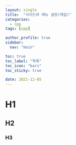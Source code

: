 ```yaml
---
layout: single
title:  "사이드바 메뉴 설정(재업)"
categories:
  - cpp
tags: [cpp]

author_profile: true
sidebar:
  nav: "main"

toc: true
toc_label: "목록"
toc_icon: "bars"
toc_sticky: true

date: 2021-12-05
---
```


# H1
## H2
### H3
